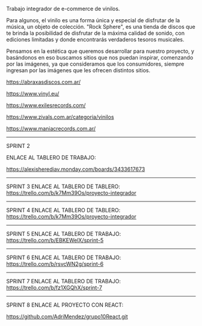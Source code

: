 Trabajo integrador de e-commerce  de  vinilos.

Para algunos, el vinilo es una forma única y especial de disfrutar de la música, un objeto de colección. "Rock Sphere", es una tienda de discos que te brinda la posibilidad de disfrutar de la máxima calidad de sonido,  con ediciones limitadas y donde encontrarás verdaderos tesoros musicales. 

Pensamos en la estética que queremos desarrollar para nuestro proyecto, y basándonos en eso buscamos sitios que nos puedan inspirar, comenzando por las imágenes, ya que consideramos que los consumidores, siempre ingresan por las imágenes que les ofrecen distintos sitios. 

https://abraxasdiscos.com.ar/ 

https://www.vinyl.eu/

https://www.exilesrecords.com/

https://www.zivals.com.ar/categoria/vinilos

https://www.maniacrecords.com.ar/

--------------------------------------------------------------------------
SPRINT 2 

ENLACE AL TABLERO DE TRABAJO:

https://alexisherediav.monday.com/boards/3433617673

-------------------------------------------------------------------------
SPRINT 3
ENLACE AL TABLERO DE TABLERO:
https://trello.com/b/k7Mm39Os/proyecto-integrador

-------------------------------------------------------------------------
SPRINT 4
ENLACE AL TABLERO DE TABLERO:
https://trello.com/b/k7Mm39Os/proyecto-integrador

-------------------------------------------------------------------------
SPRINT 5
ENLACE AL TABLERO DE TRABAJO:
https://trello.com/b/EBKEWelX/sprint-5

-------------------------------------------------------------------------
SPRINT 6
ENLACE AL TABLERO DE TRABAJO:
https://trello.com/b/rsvcWN2g/sprint-6

-------------------------------------------------------------------------

SPRINT 7
ENLACE AL TABLERO DE TRABAJO:
https://trello.com/b/fz1XGQhX/sprint-7

-------------------------------------------------------------------------

SPRINT 8
ENLACE AL PROYECTO CON REACT:

https://github.com/AdriMendez/grupo10React.git




